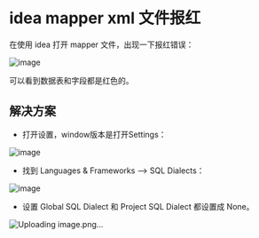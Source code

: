 # idea mapper xml 文件报红

在使用 idea 打开 mapper 文件，出现一下报红错误：

![image](https://user-images.githubusercontent.com/11553237/169225438-dd39e69d-5513-4c89-8519-d99267bd72f5.png)

可以看到数据表和字段都是红色的。

## 解决方案
* 打开设置，window版本是打开Settings：

![image](https://user-images.githubusercontent.com/11553237/169225489-e72a87f5-1bbf-4a69-a5d3-4bc5b8122776.png)

* 找到 Languages & Frameworks  —> SQL Dialects：

![image](https://user-images.githubusercontent.com/11553237/169225523-39588529-fd90-4025-b2e4-b7ce5637c264.png)

* 设置 Global SQL Dialect 和 Project SQL Dialect 都设置成 None。

![Uploading image.png…]()
